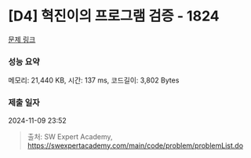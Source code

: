 # [D4] 혁진이의 프로그램 검증 - 1824 

[문제 링크](https://swexpertacademy.com/main/code/problem/problemDetail.do?contestProbId=AV4yLUiKDUoDFAUx) 

### 성능 요약

메모리: 21,440 KB, 시간: 137 ms, 코드길이: 3,802 Bytes

### 제출 일자

2024-11-09 23:52



> 출처: SW Expert Academy, https://swexpertacademy.com/main/code/problem/problemList.do
